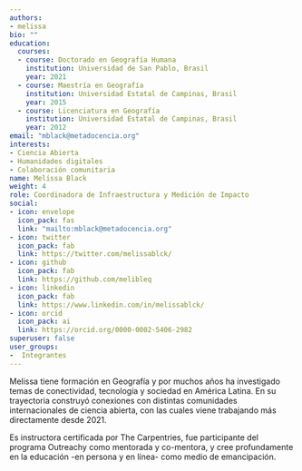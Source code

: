 ```yaml
---
authors:
- melissa
bio: ""
education:
  courses:
  - course: Doctorado en Geografía Humana
    institution: Universidad de San Pablo, Brasil
    year: 2021
  - course: Maestría en Geografía
    institution: Universidad Estatal de Campinas, Brasil
    year: 2015
  - course: Licenciatura en Geografía
    institution: Universidad Estatal de Campinas, Brasil
    year: 2012
email: "mblack@metadocencia.org"
interests:
- Ciencia Abierta
- Humanidades digitales
- Colaboración comunitaria
name: Melissa Black
weight: 4
role: Coordinadora de Infraestructura y Medición de Impacto
social:
- icon: envelope
  icon_pack: fas
  link: "mailto:mblack@metadocencia.org"
- icon: twitter
  icon_pack: fab
  link: https://twitter.com/melissablck/
- icon: github
  icon_pack: fab
  link: https://github.com/melibleq
- icon: linkedin
  icon_pack: fab
  link: https://www.linkedin.com/in/melissablck/
- icon: orcid
  icon_pack: ai
  link: https://orcid.org/0000-0002-5406-2982
superuser: false
user_groups:
-  Integrantes
---
```


Melissa tiene formación en Geografía y por muchos años ha investigado temas de conectividad, tecnología y sociedad en América Latina. En su trayectoria construyó conexiones con distintas comunidades internacionales de ciencia abierta, con las cuales viene trabajando más directamente desde 2021.

Es instructora certificada por The Carpentries, fue participante del programa Outreachy como mentorada y co-mentora, y cree profundamente en la educación -en persona y en línea- como medio de emancipación.

